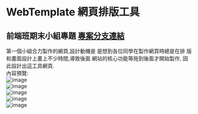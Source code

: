 # WebTemplate 網頁排版工具
## 前端班期末小組專題 [專案分支連結](https://github.com/chichi711/WebTemplate/tree/bili)  
第⼀個⼩組合⼒製作的網⾴,設計動機是
是想到各位同學在製作網⾴時總是在排
版和畫⾯設計上畫上不少時間,導致後⾯
網站的核⼼功能等拖到後⾯才開始製作,
因此設計出這⼯具網⾴.  
內容預覽:  
![image]()  
![image]()  
![image]()  
![image]()  
![image]()  
